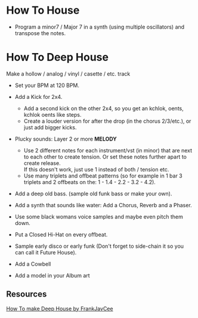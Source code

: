 # How To House

- Program a minor7 / Major 7 in a synth (using multiple oscillators) and transpose the notes.


# How To Deep House

Make a hollow / analog / vinyl / casette / etc. track

- Set your BPM at 120 BPM.
- Add a Kick for 2x4.
    - Add a second kick on the other 2x4, so you get an kchlok, oents, kchlok oents like steps.
    - Create a louder version for after the drop (in the chorus 2/3/etc.), or just add bigger kicks.
- Plucky sounds: Layer 2 or more **MELODY**
    - Use 2 different notes for each instrument/vst (in minor) that are next to each other to create tension. Or set these notes further apart to create release.\
      If this doesn't work, just use 1 instead of both / tension etc.
    - Use many triplets and offbeat patterns (so for example in 1 bar 3 triplets and 2 offbeats on the: 1 - 1.4 - 2.2 - 3.2 - 4.2).
- Add a deep old bass. (sample old funk bass or make your own).
- Add a synth that sounds like water: Add a Chorus, Reverb and a Phaser.
- Use some black womans voice samples and maybe even pitch them down.
- Put a Closed Hi-Hat on every offbeat.
- Sample early disco or early funk (Don't forget to side-chain it so you can call it Future House).
- Add a Cowbell

- Add a model in your Album art


## Resources

[How To make Deep House by FrankJavCee](https://www.youtube.com/watch?reload=9&v=pEQMmJdYJ0g)